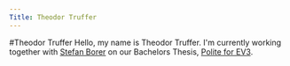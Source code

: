 ```yaml
---
Title: Theodor Truffer
---
```

#Theodor Truffer
Hello, my name is Theodor Truffer. I'm currently working together with [Stefan Borer](%base_url%/wiki/alumni/StefanBorer) on our Bachelors Thesis, [Polite for EV3](%base_url%/wiki/projects/mastersbachelorsprojects/polite-for-ev3).
